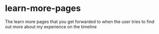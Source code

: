 # learn-more-pages
The learn more pages that you get forwarded to when the user tries to find out more about my experience on the timeline
